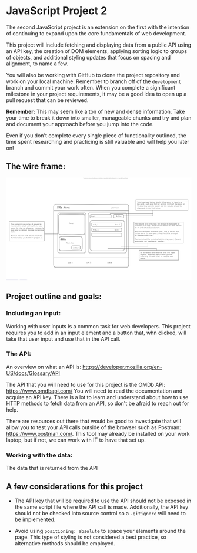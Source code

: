 # JavaScript Project 2

The second JavaScript project is an extension on the first with the intention of continuing to
expand upon the core fundamentals of web development.

This project will include fetching and displaying data from a public API using an API key, the creation
of DOM elements, applying sorting logic to groups of objects, and additional styling updates that focus
on spacing and alignment, to name a few.

You will also be working with GitHub to clone the project repository and work on your local machine.
Remember to branch off of the `development` branch and commit your work often. When you complete a significant
milestone in your project requirements, it may be a good idea to open up a pull request that can be reviewed.

**Remember:** This may seem like a ton of new and dense information. Take your time to break it down into
smaller, manageable chunks and try and plan and document your approach before you jump into the code.

Even if you don't complete every single piece of functionality outlined, the time spent researching and
practicing is still valuable and will help you later on!

## The wire frame:

![Wire Frame](./project-2-wireframe.jpg)

## Project outline and goals:

### Including an input:

Working with user inputs is a common task for web developers. This project requires you to add in an input
element and a button that, whn clicked, will take that user input and use that in the API call.

### The API:

An overview on what an API is: https://developer.mozilla.org/en-US/docs/Glossary/API

The API that you will need to use for this project is the OMDb API: https://www.omdbapi.com/
You will need to read the documentation and acquire an API key. There is a lot to learn and understand
about how to use HTTP methods to fetch data from an API, so don't be afraid to reach out for help.

There are resources out there that would be good to investigate that will allow you to test your
API calls outside of the browser such as Postman: https://www.postman.com/. This tool may already be installed
on your work laptop, but if not, we can work with IT to have that set up.

### Working with the data:

The data that is returned from the API

## A few considerations for this project

- The API key that will be required to use the API should not be exposed in the same script file where the
  API call is made. Additionally, the API key should not be checked into source control so a `.gitignore` will
  need to be implemented.

- Avoid using `positioning: absolute` to space your elements around the page. This type of styling is not
  considered a best practice, so alternative methods should be employed.
